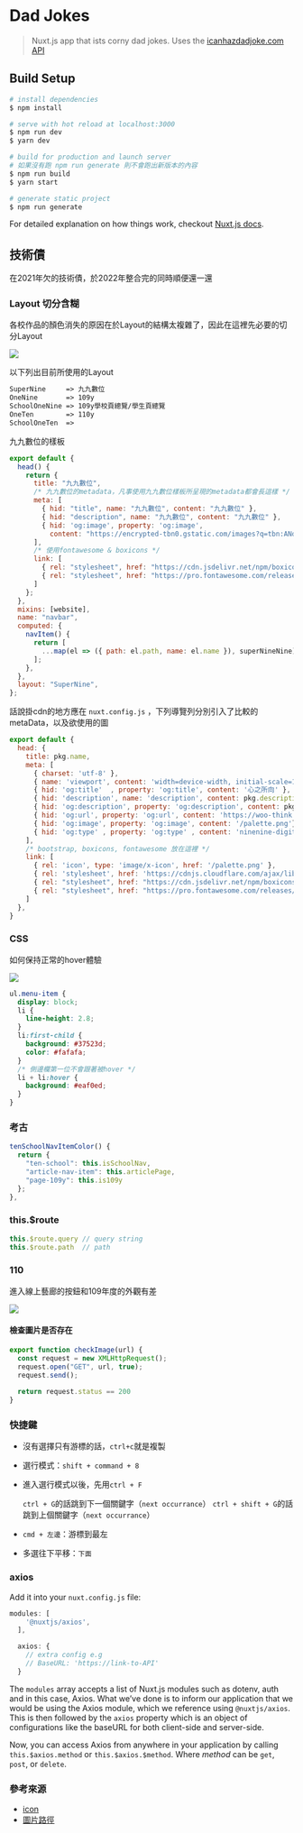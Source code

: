 # Dad Jokes

> Nuxt.js app that ists corny dad jokes. Uses the [icanhazdadjoke.com API](https://icanhazdadjoke.com/api)

## Build Setup

```bash
# install dependencies
$ npm install

# serve with hot reload at localhost:3000
$ npm run dev
$ yarn dev

# build for production and launch server
# 如果沒有跑 npm run generate 則不會跑出新版本的內容
$ npm run build
$ yarn start

# generate static project
$ npm run generate
```

For detailed explanation on how things work, checkout [Nuxt.js docs](https://nuxtjs.org).

## 技術債

在2021年欠的技術債，於2022年整合完的同時順便還一還

### Layout 切分含糊

各校作品的顏色消失的原因在於Layout的結構太複雜了，因此在這裡先必要的切分Layout

![](https://tva1.sinaimg.cn/large/e6c9d24egy1h0cwd0patuj21h50on7d6.jpg)

以下列出目前所使用的Layout

````txt
SuperNine     => 九九數位
OneNine       => 109y
SchoolOneNine => 109y學校頁總覽/學生頁總覽
OneTen        => 110y
SchoolOneTen  => 
````

九九數位的樣板

````javascript
export default {
  head() {
    return {
      title: "九九數位",
      /* 九九數位的metadata，凡事使用九九數位樣板所呈現的metadata都會長這樣 */
      meta: [
        { hid: "title", name: "九九數位", content: "九九數位" },
        { hid: "description", name: "九九數位", content: "九九數位" },
        { hid: 'og:image', property: 'og:image', 
          content: "https://encrypted-tbn0.gstatic.com/images?q=tbn:ANd9GcTtm3dp9sYNV25HMrjT9ECXwBSAN4QnWoAgSQ&usqp=CAU" }
      ],
      /* 使用fontawesome & boxicons */
      link: [
        { rel: "stylesheet", href: "https://cdn.jsdelivr.net/npm/boxicons@2.0.5/css/boxicons.min.css" },
        { rel: "stylesheet", href: "https://pro.fontawesome.com/releases/v5.10.0/css/all.css" }
      ]
    };
  },
  mixins: [website],
  name: "navbar",
  computed: {
    navItem() {
      return [
        ...map(el => ({ path: el.path, name: el.name }), superNineNine)
      ];
    },
  },
  layout: "SuperNine",
};
````

話說掛cdn的地方應在 `nuxt.config.js` ，下列導覽列分別引入了比較的metaData，以及欲使用的圖

````js
export default {
  head: {
    title: pkg.name,
    meta: [
      { charset: 'utf-8' },
      { name: 'viewport', content: 'width=device-width, initial-scale=1' },
      { hid: 'og:title'  , property: 'og:title', content: '心之所向' },
      { hid: 'description', name: 'description', content: pkg.description },
      { hid: 'og:description', property: 'og:description', content: pkg.description },
      { hid: 'og:url', property: 'og:url', content: 'https://woo-think.vercel.app/'},
      { hid: 'og:image', property: 'og:image', content: '/palette.png'},
      { hid: 'og:type' , property: 'og:type' , content: 'ninenine-digital-design'},
    ],
    /* bootstrap, boxicons, fontawesome 放在這裡 */
    link: [
      { rel: 'icon', type: 'image/x-icon', href: '/palette.png' },
      { rel: 'stylesheet', href: 'https://cdnjs.cloudflare.com/ajax/libs/font-awesome/5.10.2/css/all.min.css' },
      { rel: "stylesheet", href: "https://cdn.jsdelivr.net/npm/boxicons@2.0.5/css/boxicons.min.css" },
      { rel: "stylesheet", href: "https://pro.fontawesome.com/releases/v5.10.0/css/all.css" }
    ]
  },
}  
````

### CSS

如何保持正常的hover體驗

![](https://tva1.sinaimg.cn/large/e6c9d24egy1h0d0ur831fj215b0baq4z.jpg)

````scss
ul.menu-item {
  display: block;
  li {
    line-height: 2.8;
  }
  li:first-child {
    background: #37523d;
    color: #fafafa;
  }
  /* 側邊欄第一位不會跟著被hover */
  li + li:hover {
    background: #eaf0ed;
  }
}
````

### 考古

````js
tenSchoolNavItemColor() {
  return {
    "ten-school": this.isSchoolNav,
    "article-nav-item": this.articlePage,
    "page-109y": this.is109y
  };
},
````

### this.$route

````js
this.$route.query // query string
this.$route.path  // path
````

### 110

進入線上藝廊的按鈕和109年度的外觀有差

![](https://tva1.sinaimg.cn/large/e6c9d24egy1h0dvza5h4lj20f606ujrf.jpg)

#### 檢查圖片是否存在

````js
export function checkImage(url) {
  const request = new XMLHttpRequest();
  request.open("GET", url, true);
  request.send();
  
  return request.status == 200
}
````

### 快捷鍵

- 沒有選擇只有游標的話，`ctrl+c`就是複製

- 選行模式：`shift + command + 8`

- 進入選行模式以後，先用`ctrl + F`

  `ctrl + G`的話跳到下一個關鍵字（`next occurrance`）
  `ctrl + shift + G`的話跳到上個關鍵字（`next occurrance`）

- `cmd + 左邊`：游標到最左

- 多選往下平移：`下面`

### axios

Add it into your `nuxt.config.js` file:

```javascript
modules: [
    '@nuxtjs/axios',
  ],

  axios: {
    // extra config e.g
    // BaseURL: 'https://link-to-API'
  }
```

The `modules` array accepts a list of Nuxt.js modules such as dotenv, auth and in this case, Axios. What we’ve done is to inform our application that we would be using the Axios module, which we reference using `@nuxtjs/axios`. This is then followed by the `axios` property which is an object of configurations like the baseURL for both client-side and server-side.

Now, you can access Axios from anywhere in your application by calling `this.$axios.method` or `this.$axios.$method`. Where *method* can be `get`, `post`, or `delete`.

### 參考來源

- [icon](https://www.flaticon.com/search?word=art&order_by=4&type=icon)
- [圖片路徑](https://forum.freecodecamp.org/t/problem-with-image-path-generated-from-function-in-react/249420)
